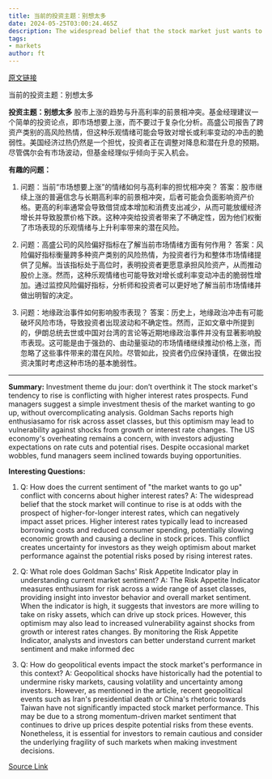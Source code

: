 ```yaml
---
title: 当前的投资主题：别想太多
date: 2024-05-25T03:00:24.465Z
description: The widespread belief that the stock market just wants to go up is conflicting with the prospect of higher-for-longer rates
tags: 
- markets
author: ft
---
```


[原文链接](https://ft.com/content/348edc39-eaaf-4978-a265-afa882d1b489)

当前的投资主题：别想太多

**投资主题：别想太多**
股市上涨的趋势与升高利率的前景相冲突。基金经理建议一个简单的投资论点，即市场想要上涨，而不要过于复杂化分析。高盛公司报告了跨资产类别的高风险热情，但这种乐观情绪可能会导致对增长或利率变动的冲击的脆弱性。美国经济过热仍然是一个担忧，投资者正在调整对降息和潜在升息的预期。尽管偶尔会有市场波动，但基金经理似乎倾向于买入机会。

**有趣的问题：**

1. 问题：当前“市场想要上涨”的情绪如何与高利率的担忧相冲突？
   答案：股市继续上涨的普遍信念与长期高利率的前景相冲突，后者可能会负面影响资产价格。更高的利率通常会导致借贷成本增加和消费支出减少，从而可能放缓经济增长并导致股票价格下跌。这种冲突给投资者带来了不确定性，因为他们权衡了市场表现的乐观情绪与上升利率带来的潜在风险。

2. 问题：高盛公司的风险偏好指标在了解当前市场情绪方面有何作用？
   答案：风险偏好指标衡量跨多种资产类别的风险热情，为投资者行为和整体市场情绪提供了见解。当该指标处于高位时，表明投资者更愿意承担风险资产，从而推动股价上涨。然而，这种乐观情绪也可能导致对增长或利率变动冲击的脆弱性增加。通过监控风险偏好指标，分析师和投资者可以更好地了解当前市场情绪并做出明智的决定。

3. 问题：地缘政治事件如何影响股市表现？
   答案：历史上，地缘政治冲击有可能破坏风险市场，导致投资者出现波动和不确定性。然而，正如文章中所提到的，伊朗总统去世或中国对台湾的言论等近期地缘政治事件并没有显著影响股市表现。这可能是由于强劲的、由动量驱动的市场情绪继续推动价格上涨，而忽略了这些事件带来的潜在风险。尽管如此，投资者仍应保持谨慎，在做出投资决策时考虑这种市场的基本脆弱性。

---

**Summary:**
Investment theme du jour: don’t overthink it
The stock market's tendency to rise is conflicting with higher interest rates prospects. Fund managers suggest a simple investment thesis of the market wanting to go up, without overcomplicating analysis. Goldman Sachs reports high enthusiasamo for risk across asset classes, but this optimism may lead to vulnerability against shocks from growth or interest rate changes. The US economy's overheating remains a concern, with investors adjusting expectations on rate cuts and potential rises. Despite occasional market wobbles, fund managers seem inclined towards buying opportunities.

**Interesting Questions:**
1. Q: How does the current sentiment of "the market wants to go up" conflict with concerns about higher interest rates?
   A: The widespread belief that the stock market will continue to rise is at odds with the prospect of higher-for-longer interest rates, which can negatively impact asset prices. Higher interest rates typically lead to increased borrowing costs and reduced consumer spending, potentially slowing economic growth and causing a decline in stock prices. This conflict creates uncertainty for investors as they weigh optimism about market performance against the potential risks posed by rising interest rates.
2. Q: What role does Goldman Sachs' Risk Appetite Indicator play in understanding current market sentiment?
   A: The Risk Appetite Indicator measures enthusiasm for risk across a wide range of asset classes, providing insight into investor behavior and overall market sentiment. When the indicator is high, it suggests that investors are more willing to take on risky assets, which can drive up stock prices. However, this optimism may also lead to increased vulnerability against shocks from growth or interest rates changes. By monitoring the Risk Appetite Indicator, analysts and investors can better understand current market sentiment and make informed dec

3. Q: How do geopolitical events impact the stock market's performance in this context?
   A: Geopolitical shocks have historically had the potential to undermine risky markets, causing volatility and uncertainty among investors. However, as mentioned in the article, recent geopolitical events such as Iran's presidential death or China's rhetoric towards Taiwan have not significantly impacted stock market performance. This may be due to a strong momentum-driven market sentiment that continues to drive up prices despite potential risks from these events. Nonetheless, it is essential for investors to remain cautious and consider the underlying fragility of such markets when making investment decisions.

[Source Link](https://ft.com/content/348edc39-eaaf-4978-a265-afa882d1b489)

